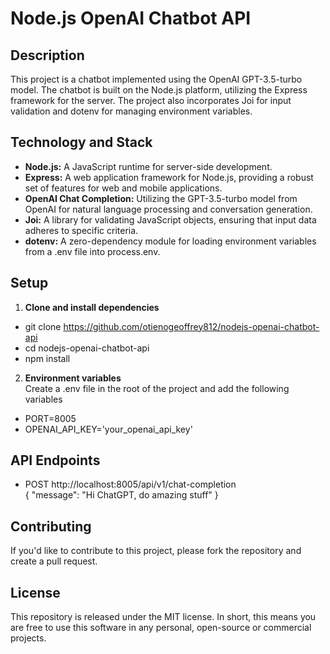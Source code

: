 # Node.js OpenAI Chatbot API

## Description

This project is a chatbot implemented using the OpenAI GPT-3.5-turbo model. The chatbot is built on the Node.js platform, utilizing the Express framework for the server. The project also incorporates Joi for input validation and dotenv for managing environment variables.

## Technology and Stack

- **Node.js:** A JavaScript runtime for server-side development.
- **Express:** A web application framework for Node.js, providing a robust set of features for web and mobile applications.
- **OpenAI Chat Completion:** Utilizing the GPT-3.5-turbo model from OpenAI for natural language processing and conversation generation.
- **Joi:** A library for validating JavaScript objects, ensuring that input data adheres to specific criteria.
- **dotenv:** A zero-dependency module for loading environment variables from a .env file into process.env.

## Setup
1. **Clone and install dependencies**
- git clone https://github.com/otienogeoffrey812/nodejs-openai-chatbot-api
- cd nodejs-openai-chatbot-api
- npm install

2. **Environment variables** <br>
Create a .env file in the root of the project and add the following variables
- PORT=8005
- OPENAI_API_KEY='your_openai_api_key'


## API Endpoints

* POST http://localhost:8005/api/v1/chat-completion <br/> 
    {
    "message": "Hi ChatGPT, do amazing stuff"
    }

## Contributing
If you'd like to contribute to this project, please fork the repository and create a pull request.

## License
This repository is released under the MIT license. In short, this means you are free to use this
software in any personal, open-source or commercial projects.

